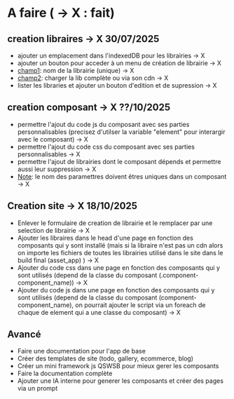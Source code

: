 # A faire ( -> X : fait)

## creation libraires -> X 30/07/2025

- ajouter un emplacement dans l'indexedDB pour les librairies -> X
- ajouter un bouton pour acceder à un menu de création de librairie -> X
- <u>champ1</u>: nom de la librairie (unique) -> X
- <u>champ2</u>: charger la lib complète ou via son cdn -> X
- lister les libraries et ajouter un bouton d'edition et de supression -> X

## creation composant -> X ??/10/2025

- permettre l'ajout du code js du composant avec ses parties personnalisables (precisez d'utilser la variable "element" pour interargir avec le composant) -> X
- permettre l'ajout du code css du composant avec ses parties personnalisables -> X
- permettre l'ajout de librairies dont le composant dépends et permettre aussi leur suppression -> X
- <u>Note</u>: le nom des paramettres doivent êtres uniques dans un composant -> X

## Creation site -> X 18/10/2025

- Enlever le formulaire de creation de librairie et le remplacer par une selection de librairie -> X
- Ajouter les libraires dans le head d'une page en fonction des composants qui y sont installé (mais si la libraire n'est pas un cdn alors on importe les fichiers de toutes les librairies utilisé dans le site dans le build final (asset_app) ) -> X
- Ajouter du code css dans une page en fonction des composants qui y sont utilisés (depend de la classe du composant (.component-component_name)) -> X
- Ajouter du code js dans une page en fonction des composants qui y sont utilisés (depend de la classe du composant (component-component_name), on pourrait ajouter le script via un foreach de chaque de element qui a une classe du composant) -> X

##

## Avancé

- Faire une documentation pour l'app de base
- Créer des templates de site (todo, gallery, ecommerce, blog)
- Créer un mini framework js QSWSB pour mieux gerer les composants
- Faire la documentation complète
- Ajouter une IA interne pour generer les composants et créer des pages via un prompt
